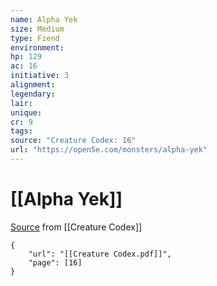 ```yaml
---
name: Alpha Yek
size: Medium
type: Fiend
environment: 
hp: 129
ac: 16
initiative: 3
alignment: 
legendary: 
lair: 
unique: 
cr: 9
tags: 
source: "Creature Codex: 16"
url: "https://open5e.com/monsters/alpha-yek"
---
```

# [[Alpha Yek]]

[Source](zotero://open-pdf/library/items/NTNKJRHG?page=16) from [[Creature Codex]]

```pdf
{
	"url": "[[Creature Codex.pdf]]",
	"page": [16]
}
```

